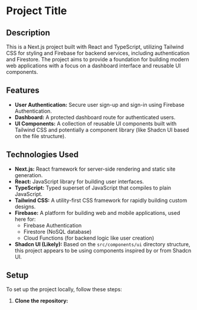 # Project Title

## Description

This is a Next.js project built with React and TypeScript, utilizing Tailwind CSS for styling and Firebase for backend services, including authentication and Firestore. The project aims to provide a foundation for building modern web applications with a focus on a dashboard interface and reusable UI components.

## Features

- **User Authentication:** Secure user sign-up and sign-in using Firebase Authentication.
- **Dashboard:** A protected dashboard route for authenticated users.
- **UI Components:** A collection of reusable UI components built with Tailwind CSS and potentially a component library (like Shadcn UI based on the file structure).

## Technologies Used

- **Next.js:** React framework for server-side rendering and static site generation.
- **React:** JavaScript library for building user interfaces.
- **TypeScript:** Typed superset of JavaScript that compiles to plain JavaScript.
- **Tailwind CSS:** A utility-first CSS framework for rapidly building custom designs.
- **Firebase:** A platform for building web and mobile applications, used here for:
    - Firebase Authentication
    - Firestore (NoSQL database)
    - Cloud Functions (for backend logic like user creation)
- **Shadcn UI (Likely):** Based on the `src/components/ui` directory structure, this project appears to be using components inspired by or from Shadcn UI.

## Setup

To set up the project locally, follow these steps:

1.  **Clone the repository:**


